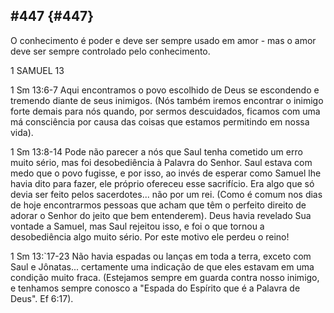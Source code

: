 ## #447 {#447}

O conhecimento é poder e deve ser sempre usado em amor - mas o amor deve ser sempre controlado pelo conhecimento.

1 SAMUEL 13

1 Sm 13:6-7 Aqui encontramos o povo escolhido de Deus se escondendo e tremendo diante de seus inimigos. (Nós também iremos encontrar o inimigo forte demais para nós quando, por sermos descuidados, ficamos com uma má consciência por causa das coisas que estamos permitindo em nossa vida).

1 Sm 13:8-14 Pode não parecer a nós que Saul tenha cometido um erro muito sério, mas foi desobediência à Palavra do Senhor. Saul estava com medo que o povo fugisse, e por isso, ao invés de esperar como Samuel lhe havia dito para fazer, ele próprio ofereceu esse sacrifício. Era algo que só devia ser feito pelos sacerdotes... não por um rei. (Como é comum nos dias de hoje encontrarmos pessoas que acham que têm o perfeito direito de adorar o Senhor do jeito que bem entenderem). Deus havia revelado Sua vontade a Samuel, mas Saul rejeitou isso, e foi o que tornou a desobediência algo muito sério. Por este motivo ele perdeu o reino!

1 Sm 13:`17-23 Não havia espadas ou lanças em toda a terra, exceto com Saul e Jônatas... certamente uma indicação de que eles estavam em uma condição muito fraca. (Estejamos sempre em guarda contra nosso inimigo, e tenhamos sempre conosco a &quot;Espada do Espírito que é a Palavra de Deus&quot;. Ef 6:17).